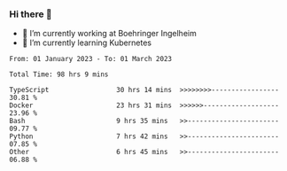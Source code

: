 ### Hi there 👋
- 🔭 I’m currently working at Boehringer Ingelheim
- 🌱 I’m currently learning Kubernetes

 
<!--START_SECTION:waka-->

```text
From: 01 January 2023 - To: 01 March 2023

Total Time: 98 hrs 9 mins

TypeScript                 30 hrs 14 mins  >>>>>>>>-----------------   30.81 %
Docker                     23 hrs 31 mins  >>>>>>-------------------   23.96 %
Bash                       9 hrs 35 mins   >>-----------------------   09.77 %
Python                     7 hrs 42 mins   >>-----------------------   07.85 %
Other                      6 hrs 45 mins   >>-----------------------   06.88 %
```

<!--END_SECTION:waka-->

 
